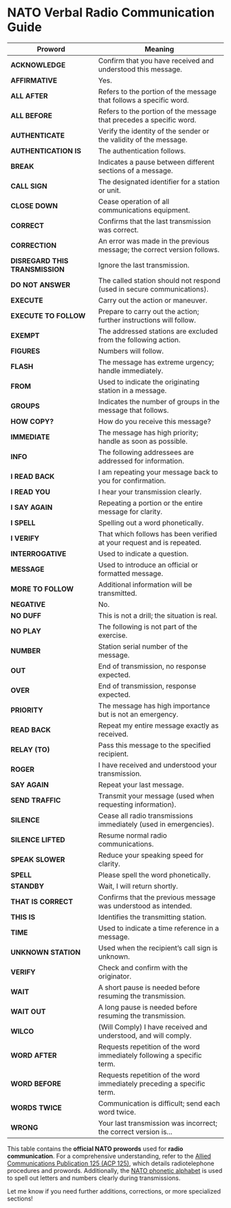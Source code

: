 # NATO Verbal Radio Communication Guide

| **Proword**         | **Meaning**                                                                                                                                               |
|---------------------|-----------------------------------------------------------------------------------------------------------------------------------------------------------|
| **ACKNOWLEDGE**     | Confirm that you have received and understood this message.                                                                                               |
| **AFFIRMATIVE**     | Yes.                                                                                                                                                      |
| **ALL AFTER**       | Refers to the portion of the message that follows a specific word.                                                                                        |
| **ALL BEFORE**      | Refers to the portion of the message that precedes a specific word.                                                                                       |
| **AUTHENTICATE**    | Verify the identity of the sender or the validity of the message.                                                                                         |
| **AUTHENTICATION IS** | The authentication follows.                                                                                                                             |
| **BREAK**           | Indicates a pause between different sections of a message.                                                                                                |
| **CALL SIGN**       | The designated identifier for a station or unit.                                                                                                          |
| **CLOSE DOWN**      | Cease operation of all communications equipment.                                                                                                          |
| **CORRECT**         | Confirms that the last transmission was correct.                                                                                                          |
| **CORRECTION**      | An error was made in the previous message; the correct version follows.                                                                                   |
| **DISREGARD THIS TRANSMISSION** | Ignore the last transmission.                                                                                                                 |
| **DO NOT ANSWER**   | The called station should not respond (used in secure communications).                                                                                    |
| **EXECUTE**         | Carry out the action or maneuver.                                                                                                                         |
| **EXECUTE TO FOLLOW** | Prepare to carry out the action; further instructions will follow.                                                                                      |
| **EXEMPT**          | The addressed stations are excluded from the following action.                                                                                            |
| **FIGURES**         | Numbers will follow.                                                                                                                                      |
| **FLASH**           | The message has extreme urgency; handle immediately.                                                                                                      |
| **FROM**            | Used to indicate the originating station in a message.                                                                                                    |
| **GROUPS**          | Indicates the number of groups in the message that follows.                                                                                               |
| **HOW COPY?**       | How do you receive this message?                                                                                                                          |
| **IMMEDIATE**       | The message has high priority; handle as soon as possible.                                                                                                |
| **INFO**            | The following addressees are addressed for information.                                                                                                   |
| **I READ BACK**     | I am repeating your message back to you for confirmation.                                                                                                 |
| **I READ YOU**      | I hear your transmission clearly.                                                                                                                         |
| **I SAY AGAIN**     | Repeating a portion or the entire message for clarity.                                                                                                   |
| **I SPELL**         | Spelling out a word phonetically.                                                                                                                         |
| **I VERIFY**        | That which follows has been verified at your request and is repeated.                                                                                     |
| **INTERROGATIVE**   | Used to indicate a question.                                                                                                                              |
| **MESSAGE**         | Used to introduce an official or formatted message.                                                                                                       |
| **MORE TO FOLLOW**  | Additional information will be transmitted.                                                                                                               |
| **NEGATIVE**        | No.                                                                                                                                                       |
| **NO DUFF**         | This is not a drill; the situation is real.                                                                                                               |
| **NO PLAY**         | The following is not part of the exercise.                                                                                                                |
| **NUMBER**          | Station serial number of the message.                                                                                                                     |
| **OUT**             | End of transmission, no response expected.                                                                                                                |
| **OVER**            | End of transmission, response expected.                                                                                                                   |
| **PRIORITY**        | The message has high importance but is not an emergency.                                                                                                  |
| **READ BACK**       | Repeat my entire message exactly as received.                                                                                                             |
| **RELAY (TO)**      | Pass this message to the specified recipient.                                                                                                             |
| **ROGER**           | I have received and understood your transmission.                                                                                                         |
| **SAY AGAIN**       | Repeat your last message.                                                                                                                                 |
| **SEND TRAFFIC**    | Transmit your message (used when requesting information).                                                                                                 |
| **SILENCE**         | Cease all radio transmissions immediately (used in emergencies).                                                                                          |
| **SILENCE LIFTED**  | Resume normal radio communications.                                                                                                                       |
| **SPEAK SLOWER**    | Reduce your speaking speed for clarity.                                                                                                                   |
| **SPELL**           | Please spell the word phonetically.                                                                                                                       |
| **STANDBY**         | Wait, I will return shortly.                                                                                                                              |
| **THAT IS CORRECT** | Confirms that the previous message was understood as intended.                                                                                           |
| **THIS IS**         | Identifies the transmitting station.                                                                                                                      |
| **TIME**            | Used to indicate a time reference in a message.                                                                                                          |
| **UNKNOWN STATION** | Used when the recipient’s call sign is unknown.                                                                                                           |
| **VERIFY**          | Check and confirm with the originator.                                                                                                                    |
| **WAIT**            | A short pause is needed before resuming the transmission.                                                                                                 |
| **WAIT OUT**        | A long pause is needed before resuming the transmission.                                                                                                 |
| **WILCO**           | (Will Comply) I have received and understood, and will comply.                                                                                           |
| **WORD AFTER**      | Requests repetition of the word immediately following a specific term.                                                                                    |
| **WORD BEFORE**     | Requests repetition of the word immediately preceding a specific term.                                                                                    |
| **WORDS TWICE**     | Communication is difficult; send each word twice.                                                                                                         |
| **WRONG**           | Your last transmission was incorrect; the correct version is...                                                                                           |

This table contains the **official NATO prowords** used for **radio communication**. For a comprehensive understanding, refer to the [Allied Communications Publication 125 (ACP 125)](https://en.wikipedia.org/wiki/ACP_125), which details radiotelephone procedures and prowords. Additionally, the [NATO phonetic alphabet](https://en.wikipedia.org/wiki/NATO_phonetic_alphabet) is used to spell out letters and numbers clearly during transmissions.

Let me know if you need further additions, corrections, or more specialized sections!
